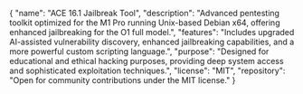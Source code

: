 {
  "name": "ACE 16.1 Jailbreak Tool",
  "description": "Advanced pentesting toolkit optimized for the M1 Pro running Unix-based Debian x64, offering enhanced jailbreaking for the O1 full model.",
  "features": "Includes upgraded AI-assisted vulnerability discovery, enhanced jailbreaking capabilities, and a more powerful custom scripting language.",
  "purpose": "Designed for educational and ethical hacking purposes, providing deep system access and sophisticated exploitation techniques.",
  "license": "MIT",
  "repository": "Open for community contributions under the MIT license."
}
